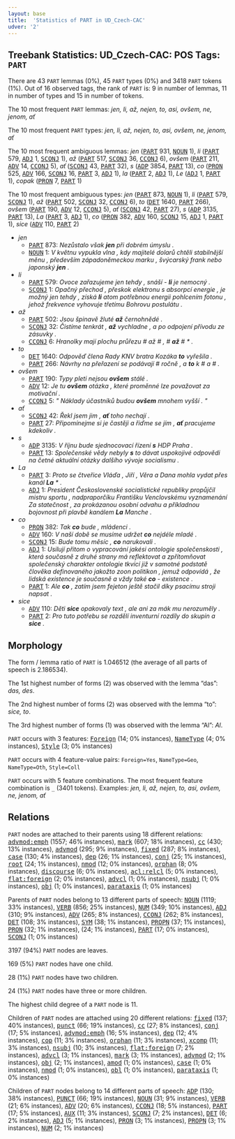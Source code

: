 ```yaml
---
layout: base
title:  'Statistics of PART in UD_Czech-CAC'
udver: '2'
---
```


## Treebank Statistics: UD_Czech-CAC: POS Tags: `PART`

There are 43 `PART` lemmas (0%), 45 `PART` types (0%) and 3418 `PART` tokens (1%).
Out of 16 observed tags, the rank of `PART` is: 9 in number of lemmas, 11 in number of types and 15 in number of tokens.

The 10 most frequent `PART` lemmas: <em>jen, li, až, nejen, to, asi, ovšem, ne, jenom, ať</em>

The 10 most frequent `PART` types:  <em>jen, li, až, nejen, to, asi, ovšem, ne, jenom, ať</em>

The 10 most frequent ambiguous lemmas: <em>jen</em> (<tt><a href="cs_cac-pos-PART.html">PART</a></tt> 931, <tt><a href="cs_cac-pos-NOUN.html">NOUN</a></tt> 1), <em>li</em> (<tt><a href="cs_cac-pos-PART.html">PART</a></tt> 579, <tt><a href="cs_cac-pos-ADJ.html">ADJ</a></tt> 1, <tt><a href="cs_cac-pos-SCONJ.html">SCONJ</a></tt> 1), <em>až</em> (<tt><a href="cs_cac-pos-PART.html">PART</a></tt> 517, <tt><a href="cs_cac-pos-SCONJ.html">SCONJ</a></tt> 36, <tt><a href="cs_cac-pos-CCONJ.html">CCONJ</a></tt> 6), <em>ovšem</em> (<tt><a href="cs_cac-pos-PART.html">PART</a></tt> 211, <tt><a href="cs_cac-pos-ADV.html">ADV</a></tt> 14, <tt><a href="cs_cac-pos-CCONJ.html">CCONJ</a></tt> 5), <em>ať</em> (<tt><a href="cs_cac-pos-SCONJ.html">SCONJ</a></tt> 43, <tt><a href="cs_cac-pos-PART.html">PART</a></tt> 32), <em>s</em> (<tt><a href="cs_cac-pos-ADP.html">ADP</a></tt> 3854, <tt><a href="cs_cac-pos-PART.html">PART</a></tt> 13), <em>co</em> (<tt><a href="cs_cac-pos-PRON.html">PRON</a></tt> 525, <tt><a href="cs_cac-pos-ADV.html">ADV</a></tt> 166, <tt><a href="cs_cac-pos-SCONJ.html">SCONJ</a></tt> 16, <tt><a href="cs_cac-pos-PART.html">PART</a></tt> 3, <tt><a href="cs_cac-pos-ADJ.html">ADJ</a></tt> 1), <em>la</em> (<tt><a href="cs_cac-pos-PART.html">PART</a></tt> 2, <tt><a href="cs_cac-pos-ADJ.html">ADJ</a></tt> 1), <em>Le</em> (<tt><a href="cs_cac-pos-ADJ.html">ADJ</a></tt> 1, <tt><a href="cs_cac-pos-PART.html">PART</a></tt> 1), <em>copak</em> (<tt><a href="cs_cac-pos-PRON.html">PRON</a></tt> 7, <tt><a href="cs_cac-pos-PART.html">PART</a></tt> 1)

The 10 most frequent ambiguous types:  <em>jen</em> (<tt><a href="cs_cac-pos-PART.html">PART</a></tt> 873, <tt><a href="cs_cac-pos-NOUN.html">NOUN</a></tt> 1), <em>li</em> (<tt><a href="cs_cac-pos-PART.html">PART</a></tt> 579, <tt><a href="cs_cac-pos-SCONJ.html">SCONJ</a></tt> 1), <em>až</em> (<tt><a href="cs_cac-pos-PART.html">PART</a></tt> 502, <tt><a href="cs_cac-pos-SCONJ.html">SCONJ</a></tt> 32, <tt><a href="cs_cac-pos-CCONJ.html">CCONJ</a></tt> 6), <em>to</em> (<tt><a href="cs_cac-pos-DET.html">DET</a></tt> 1640, <tt><a href="cs_cac-pos-PART.html">PART</a></tt> 266), <em>ovšem</em> (<tt><a href="cs_cac-pos-PART.html">PART</a></tt> 190, <tt><a href="cs_cac-pos-ADV.html">ADV</a></tt> 12, <tt><a href="cs_cac-pos-CCONJ.html">CCONJ</a></tt> 5), <em>ať</em> (<tt><a href="cs_cac-pos-SCONJ.html">SCONJ</a></tt> 42, <tt><a href="cs_cac-pos-PART.html">PART</a></tt> 27), <em>s</em> (<tt><a href="cs_cac-pos-ADP.html">ADP</a></tt> 3135, <tt><a href="cs_cac-pos-PART.html">PART</a></tt> 13), <em>La</em> (<tt><a href="cs_cac-pos-PART.html">PART</a></tt> 3, <tt><a href="cs_cac-pos-ADJ.html">ADJ</a></tt> 1), <em>co</em> (<tt><a href="cs_cac-pos-PRON.html">PRON</a></tt> 382, <tt><a href="cs_cac-pos-ADV.html">ADV</a></tt> 160, <tt><a href="cs_cac-pos-SCONJ.html">SCONJ</a></tt> 15, <tt><a href="cs_cac-pos-ADJ.html">ADJ</a></tt> 1, <tt><a href="cs_cac-pos-PART.html">PART</a></tt> 1), <em>sice</em> (<tt><a href="cs_cac-pos-ADV.html">ADV</a></tt> 110, <tt><a href="cs_cac-pos-PART.html">PART</a></tt> 2)


* <em>jen</em>
  * <tt><a href="cs_cac-pos-PART.html">PART</a></tt> 873: <em>Nezůstalo však <b>jen</b> při dobrém úmyslu .</em>
  * <tt><a href="cs_cac-pos-NOUN.html">NOUN</a></tt> 1: <em>V květnu vypukla vlna , kdy majitelé dolarů chtěli stabilnější měnu , především západoněmeckou marku , švýcarský frank nebo japonský <b>jen</b> .</em>
* <em>li</em>
  * <tt><a href="cs_cac-pos-PART.html">PART</a></tt> 579: <em>Ovoce zařazujeme jen tehdy , snáší - <b>li</b> je nemocný .</em>
  * <tt><a href="cs_cac-pos-SCONJ.html">SCONJ</a></tt> 1: <em>Opačný přechod , přeskok elektronu s absorpcí energie , je možný jen tehdy , získá <b>li</b> atom potřebnou energii pohlcením fotonu , jehož frekvence vyhovuje třetímu Bohrovu postulátu .</em>
* <em>až</em>
  * <tt><a href="cs_cac-pos-PART.html">PART</a></tt> 502: <em>Jsou špinavě žluté <b>až</b> černohnědé .</em>
  * <tt><a href="cs_cac-pos-SCONJ.html">SCONJ</a></tt> 32: <em>Čistíme tenkrát , <b>až</b> vychladne , a po odpojení přívodu ze zásuvky .</em>
  * <tt><a href="cs_cac-pos-CCONJ.html">CCONJ</a></tt> 6: <em>Hranolky mají plochu průřezu # až # , # <b>až</b> # * .</em>
* <em>to</em>
  * <tt><a href="cs_cac-pos-DET.html">DET</a></tt> 1640: <em>Odpověď člena Rady KNV bratra Kozáka <b>to</b> vyřešila .</em>
  * <tt><a href="cs_cac-pos-PART.html">PART</a></tt> 266: <em>Návrhy na přeřazení se podávají # ročně , a <b>to</b> k # a # .</em>
* <em>ovšem</em>
  * <tt><a href="cs_cac-pos-PART.html">PART</a></tt> 190: <em>Typy pleti nejsou <b>ovšem</b> stálé .</em>
  * <tt><a href="cs_cac-pos-ADV.html">ADV</a></tt> 12: <em>Je tu <b>ovšem</b> otázka , které proměnné lze považovat za motivační .</em>
  * <tt><a href="cs_cac-pos-CCONJ.html">CCONJ</a></tt> 5: <em>" Náklady účastníků budou <b>ovšem</b> mnohem vyšší . "</em>
* <em>ať</em>
  * <tt><a href="cs_cac-pos-SCONJ.html">SCONJ</a></tt> 42: <em>Řekl jsem jim , <b>ať</b> toho nechají .</em>
  * <tt><a href="cs_cac-pos-PART.html">PART</a></tt> 27: <em>Připomínejme si je častěji a řiďme se jím , <b>ať</b> pracujeme kdekoliv .</em>
* <em>s</em>
  * <tt><a href="cs_cac-pos-ADP.html">ADP</a></tt> 3135: <em>V říjnu bude sjednocovací řízení <b>s</b> HDP Praha .</em>
  * <tt><a href="cs_cac-pos-PART.html">PART</a></tt> 13: <em>Společenské vědy nebyly <b>s</b> to dávat uspokojivé odpovědi na četné aktuální otázky dalšího vývoje socialismu .</em>
* <em>La</em>
  * <tt><a href="cs_cac-pos-PART.html">PART</a></tt> 3: <em>Proto se čtveřice Vláďa , Jiří , Věra a Dana mohla vydat přes kanál <b>La</b> * .</em>
  * <tt><a href="cs_cac-pos-ADJ.html">ADJ</a></tt> 1: <em>President Československé socialistické republiky propůjčil mistru sportu , nadpraporčíku Františku Venclovskému vyznamenání Za statečnost , za prokázanou osobní odvahu a příkladnou bojovnost při plavbě kanálem <b>La</b> Manche .</em>
* <em>co</em>
  * <tt><a href="cs_cac-pos-PRON.html">PRON</a></tt> 382: <em>Tak <b>co</b> bude , mládenci .</em>
  * <tt><a href="cs_cac-pos-ADV.html">ADV</a></tt> 160: <em>V naší době se musíme udržet <b>co</b> nejdéle mladé .</em>
  * <tt><a href="cs_cac-pos-SCONJ.html">SCONJ</a></tt> 15: <em>Bude tomu měsíc , <b>co</b> narukovali .</em>
  * <tt><a href="cs_cac-pos-ADJ.html">ADJ</a></tt> 1: <em>Usilují přitom o vypracování jakési ontologie společenskosti , která současně z druhé strany má reflektovat a zpřítomňovat společenský charakter ontologie tkvící již v samotné podstatě člověka definovaného jakožto zoon politikon , jemuž odpovídá , že lidská existence je současně a vždy také <b>co</b> - existence .</em>
  * <tt><a href="cs_cac-pos-PART.html">PART</a></tt> 1: <em>Ale <b>co</b> , zatím jsem fejeton ještě stačil díky psacímu stroji napsat .</em>
* <em>sice</em>
  * <tt><a href="cs_cac-pos-ADV.html">ADV</a></tt> 110: <em>Děti <b>sice</b> opakovaly text , ale ani za mák mu nerozuměly .</em>
  * <tt><a href="cs_cac-pos-PART.html">PART</a></tt> 2: <em>Pro tuto potřebu se rozdělí inventurní rozdíly do skupin a <b>sice</b> .</em>

## Morphology

The form / lemma ratio of `PART` is 1.046512 (the average of all parts of speech is 2.186534).

The 1st highest number of forms (2) was observed with the lemma “das”: <em>das, des</em>.

The 2nd highest number of forms (2) was observed with the lemma “to”: <em>sice, to</em>.

The 3rd highest number of forms (1) was observed with the lemma “Al”: <em>Al</em>.

`PART` occurs with 3 features: <tt><a href="cs_cac-feat-Foreign.html">Foreign</a></tt> (14; 0% instances), <tt><a href="cs_cac-feat-NameType.html">NameType</a></tt> (4; 0% instances), <tt><a href="cs_cac-feat-Style.html">Style</a></tt> (3; 0% instances)

`PART` occurs with 4 feature-value pairs: `Foreign=Yes`, `NameType=Geo`, `NameType=Oth`, `Style=Coll`

`PART` occurs with 5 feature combinations.
The most frequent feature combination is `_` (3401 tokens).
Examples: <em>jen, li, až, nejen, to, asi, ovšem, ne, jenom, ať</em>


## Relations

`PART` nodes are attached to their parents using 18 different relations: <tt><a href="cs_cac-dep-advmod-emph.html">advmod:emph</a></tt> (1557; 46% instances), <tt><a href="cs_cac-dep-mark.html">mark</a></tt> (607; 18% instances), <tt><a href="cs_cac-dep-cc.html">cc</a></tt> (430; 13% instances), <tt><a href="cs_cac-dep-advmod.html">advmod</a></tt> (295; 9% instances), <tt><a href="cs_cac-dep-fixed.html">fixed</a></tt> (287; 8% instances), <tt><a href="cs_cac-dep-case.html">case</a></tt> (130; 4% instances), <tt><a href="cs_cac-dep-dep.html">dep</a></tt> (26; 1% instances), <tt><a href="cs_cac-dep-conj.html">conj</a></tt> (25; 1% instances), <tt><a href="cs_cac-dep-root.html">root</a></tt> (24; 1% instances), <tt><a href="cs_cac-dep-nmod.html">nmod</a></tt> (12; 0% instances), <tt><a href="cs_cac-dep-orphan.html">orphan</a></tt> (8; 0% instances), <tt><a href="cs_cac-dep-discourse.html">discourse</a></tt> (6; 0% instances), <tt><a href="cs_cac-dep-acl-relcl.html">acl:relcl</a></tt> (5; 0% instances), <tt><a href="cs_cac-dep-flat-foreign.html">flat:foreign</a></tt> (2; 0% instances), <tt><a href="cs_cac-dep-advcl.html">advcl</a></tt> (1; 0% instances), <tt><a href="cs_cac-dep-nsubj.html">nsubj</a></tt> (1; 0% instances), <tt><a href="cs_cac-dep-obj.html">obj</a></tt> (1; 0% instances), <tt><a href="cs_cac-dep-parataxis.html">parataxis</a></tt> (1; 0% instances)

Parents of `PART` nodes belong to 13 different parts of speech: <tt><a href="cs_cac-pos-NOUN.html">NOUN</a></tt> (1119; 33% instances), <tt><a href="cs_cac-pos-VERB.html">VERB</a></tt> (856; 25% instances), <tt><a href="cs_cac-pos-NUM.html">NUM</a></tt> (349; 10% instances), <tt><a href="cs_cac-pos-ADJ.html">ADJ</a></tt> (310; 9% instances), <tt><a href="cs_cac-pos-ADV.html">ADV</a></tt> (265; 8% instances), <tt><a href="cs_cac-pos-CCONJ.html">CCONJ</a></tt> (262; 8% instances), <tt><a href="cs_cac-pos-DET.html">DET</a></tt> (108; 3% instances), <tt><a href="cs_cac-pos-SYM.html">SYM</a></tt> (38; 1% instances), <tt><a href="cs_cac-pos-PROPN.html">PROPN</a></tt> (37; 1% instances), <tt><a href="cs_cac-pos-PRON.html">PRON</a></tt> (32; 1% instances),  (24; 1% instances), <tt><a href="cs_cac-pos-PART.html">PART</a></tt> (17; 0% instances), <tt><a href="cs_cac-pos-SCONJ.html">SCONJ</a></tt> (1; 0% instances)

3197 (94%) `PART` nodes are leaves.

169 (5%) `PART` nodes have one child.

28 (1%) `PART` nodes have two children.

24 (1%) `PART` nodes have three or more children.

The highest child degree of a `PART` node is 11.

Children of `PART` nodes are attached using 20 different relations: <tt><a href="cs_cac-dep-fixed.html">fixed</a></tt> (137; 40% instances), <tt><a href="cs_cac-dep-punct.html">punct</a></tt> (66; 19% instances), <tt><a href="cs_cac-dep-cc.html">cc</a></tt> (27; 8% instances), <tt><a href="cs_cac-dep-conj.html">conj</a></tt> (17; 5% instances), <tt><a href="cs_cac-dep-advmod-emph.html">advmod:emph</a></tt> (16; 5% instances), <tt><a href="cs_cac-dep-dep.html">dep</a></tt> (12; 4% instances), <tt><a href="cs_cac-dep-cop.html">cop</a></tt> (11; 3% instances), <tt><a href="cs_cac-dep-orphan.html">orphan</a></tt> (11; 3% instances), <tt><a href="cs_cac-dep-xcomp.html">xcomp</a></tt> (11; 3% instances), <tt><a href="cs_cac-dep-nsubj.html">nsubj</a></tt> (10; 3% instances), <tt><a href="cs_cac-dep-flat-foreign.html">flat:foreign</a></tt> (7; 2% instances), <tt><a href="cs_cac-dep-advcl.html">advcl</a></tt> (3; 1% instances), <tt><a href="cs_cac-dep-mark.html">mark</a></tt> (3; 1% instances), <tt><a href="cs_cac-dep-advmod.html">advmod</a></tt> (2; 1% instances), <tt><a href="cs_cac-dep-obj.html">obj</a></tt> (2; 1% instances), <tt><a href="cs_cac-dep-amod.html">amod</a></tt> (1; 0% instances), <tt><a href="cs_cac-dep-case.html">case</a></tt> (1; 0% instances), <tt><a href="cs_cac-dep-nmod.html">nmod</a></tt> (1; 0% instances), <tt><a href="cs_cac-dep-obl.html">obl</a></tt> (1; 0% instances), <tt><a href="cs_cac-dep-parataxis.html">parataxis</a></tt> (1; 0% instances)

Children of `PART` nodes belong to 14 different parts of speech: <tt><a href="cs_cac-pos-ADP.html">ADP</a></tt> (130; 38% instances), <tt><a href="cs_cac-pos-PUNCT.html">PUNCT</a></tt> (66; 19% instances), <tt><a href="cs_cac-pos-NOUN.html">NOUN</a></tt> (31; 9% instances), <tt><a href="cs_cac-pos-VERB.html">VERB</a></tt> (21; 6% instances), <tt><a href="cs_cac-pos-ADV.html">ADV</a></tt> (20; 6% instances), <tt><a href="cs_cac-pos-CCONJ.html">CCONJ</a></tt> (18; 5% instances), <tt><a href="cs_cac-pos-PART.html">PART</a></tt> (17; 5% instances), <tt><a href="cs_cac-pos-AUX.html">AUX</a></tt> (11; 3% instances), <tt><a href="cs_cac-pos-SCONJ.html">SCONJ</a></tt> (7; 2% instances), <tt><a href="cs_cac-pos-DET.html">DET</a></tt> (6; 2% instances), <tt><a href="cs_cac-pos-ADJ.html">ADJ</a></tt> (5; 1% instances), <tt><a href="cs_cac-pos-PRON.html">PRON</a></tt> (3; 1% instances), <tt><a href="cs_cac-pos-PROPN.html">PROPN</a></tt> (3; 1% instances), <tt><a href="cs_cac-pos-NUM.html">NUM</a></tt> (2; 1% instances)

